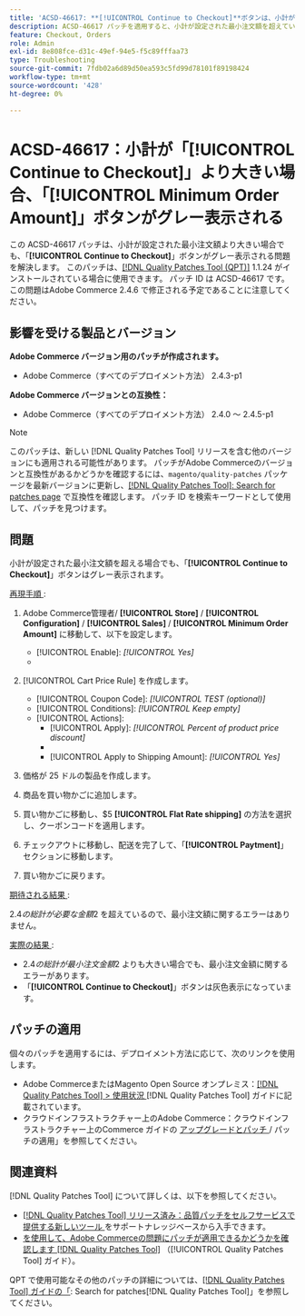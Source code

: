 ```yaml
---
title: 'ACSD-46617: **[!UICONTROL Continue to Checkout]**ボタンは、小計が設定された最小注文額を超えるとグレー表示されます'
description: ACSD-46617 パッチを適用すると、小計が設定された最小注文額を超えていても**[!UICONTROL Continue to Checkout]** ボタンがグレー表示されるAdobe Commerceの問題が解決されます。
feature: Checkout, Orders
role: Admin
exl-id: 8e808fce-d31c-49ef-94e5-f5c89fffaa73
type: Troubleshooting
source-git-commit: 7fdb02a6d89d50ea593c5fd99d78101f89198424
workflow-type: tm+mt
source-wordcount: '428'
ht-degree: 0%

---
```


# ACSD-46617：小計が「[!UICONTROL Continue to Checkout]」より大きい場合、「[!UICONTROL Minimum Order Amount]」ボタンがグレー表示される

この ACSD-46617 パッチは、小計が設定された最小注文額より大きい場合でも、「**[!UICONTROL Continue to Checkout]**」ボタンがグレー表示される問題を解決します。 このパッチは、[[!DNL Quality Patches Tool (QPT)]](https://experienceleague.adobe.com/en/docs/commerce-operations/tools/quality-patches-tool/quality-patches-tool-to-self-serve-quality-patches) 1.1.24 がインストールされている場合に使用できます。 パッチ ID は ACSD-46617 です。 この問題はAdobe Commerce 2.4.6 で修正される予定であることに注意してください。

## 影響を受ける製品とバージョン

**Adobe Commerce バージョン用のパッチが作成されます。**

* Adobe Commerce（すべてのデプロイメント方法） 2.4.3-p1

**Adobe Commerce バージョンとの互換性：**

* Adobe Commerce（すべてのデプロイメント方法） 2.4.0 ～ 2.4.5-p1

>[!NOTE]
>
>このパッチは、新しい [!DNL Quality Patches Tool] リリースを含む他のバージョンにも適用される可能性があります。 パッチがAdobe Commerceのバージョンと互換性があるかどうかを確認するには、`magento/quality-patches` パッケージを最新バージョンに更新し、[[!DNL Quality Patches Tool]: Search for patches page](https://experienceleague.adobe.com/tools/commerce-quality-patches/index.html) で互換性を確認します。 パッチ ID を検索キーワードとして使用して、パッチを見つけます。

## 問題

小計が設定された最小注文額を超える場合でも、「**[!UICONTROL Continue to Checkout]**」ボタンはグレー表示されます。

<u> 再現手順 </u>:

1. Adobe Commerce管理者/ **[!UICONTROL Store]** / **[!UICONTROL Configuration]** / **[!UICONTROL Sales]** / **[!UICONTROL Minimum Order Amount]** に移動して、以下を設定します。
   * [!UICONTROL Enable]: *[!UICONTROL Yes]*
   * 
     [!UICONTROL Minimum Amount]: *2*

1. [!UICONTROL Cart Price Rule] を作成します。
   * [!UICONTROL Coupon Code]: *[!UICONTROL TEST (optional)]*
   * [!UICONTROL Conditions]: *[!UICONTROL Keep empty]*
   * [!UICONTROL Actions]:
      * [!UICONTROL Apply]: *[!UICONTROL Percent of product price discount]*
      * 
        [!UICONTROL Discount Amount]: *92*
      * [!UICONTROL Apply to Shipping Amount]: *[!UICONTROL Yes]*
1. 価格が 25 ドルの製品を作成します。
1. 商品を買い物かごに追加します。
1. 買い物かごに移動し、$5 **[!UICONTROL Flat Rate shipping]** の方法を選択し、クーポンコードを適用します。
1. チェックアウトに移動し、配送を完了して、「**[!UICONTROL Paytment]**」セクションに移動します。
1. 買い物かごに戻ります。

<u> 期待される結果 </u>:

$2.4 の総計が必要な金額$2 を超えているので、最小注文額に関するエラーはありません。

<u> 実際の結果 </u>:

* $2.4 の総計が最小注文金額$2 よりも大きい場合でも、最小注文金額に関するエラーがあります。
* 「**[!UICONTROL Continue to Checkout]**」ボタンは灰色表示になっています。

## パッチの適用

個々のパッチを適用するには、デプロイメント方法に応じて、次のリンクを使用します。

* Adobe CommerceまたはMagento Open Source オンプレミス：[[!DNL Quality Patches Tool] > 使用状況 ](/help/tools/quality-patches-tool/usage.md)[!DNL Quality Patches Tool] ガイドに記載されています。
* クラウドインフラストラクチャー上のAdobe Commerce：クラウドインフラストラクチャー上のCommerce ガイドの [ アップグレードとパッチ ](https://experienceleague.adobe.com/docs/commerce-cloud-service/user-guide/develop/upgrade/apply-patches.html)/ パッチの適用」を参照してください。

## 関連資料

[!DNL Quality Patches Tool] について詳しくは、以下を参照してください。

* [[!DNL Quality Patches Tool]  リリース済み：品質パッチをセルフサービスで提供する新しいツール ](https://experienceleague.adobe.com/en/docs/commerce-operations/tools/quality-patches-tool/quality-patches-tool-to-self-serve-quality-patches) をサポートナレッジベースから入手できます。
* [ を使用して、Adobe Commerceの問題にパッチが適用できるかどうかを確認します  [!DNL Quality Patches Tool]](/help/tools/quality-patches-tool/patches-available-in-qpt/check-patch-for-magento-issue-with-magento-quality-patches.md) （[!UICONTROL Quality Patches Tool] ガイド）。


QPT で使用可能なその他のパッチの詳細については、[[!DNL Quality Patches Tool] ガイドの「](https://experienceleague.adobe.com/tools/commerce-quality-patches/index.html): Search for patches[!DNL Quality Patches Tool]」を参照してください。
